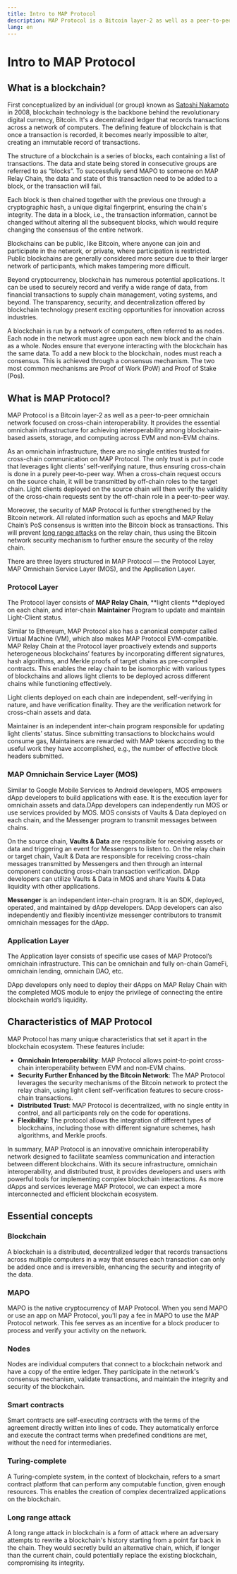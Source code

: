 ```yaml
---
title: Intro to MAP Protocol
description: MAP Protocol is a Bitcoin layer-2 as well as a peer-to-peer omnichain network focused on cross-chain interoperability.
lang: en
---
```


# Intro to MAP Protocol 
## What is a blockchain?
First conceptualized by an individual (or group) known as [Satoshi Nakamoto](https://en.wikipedia.org/wiki/Satoshi_Nakamoto) in 2008, blockchain technology is the backbone behind the revolutionary digital currency, Bitcoin. It's a decentralized ledger that records transactions across a network of computers. The defining feature of blockchain is that once a transaction is recorded, it becomes nearly impossible to alter, creating an immutable record of transactions.

The structure of a blockchain is a series of blocks, each containing a list of transactions. The data and state being stored in consecutive groups are referred to as “blocks”. To successfully send MAPO to someone on MAP Relay Chain, the data and state of this transaction need to be added to a block, or the transaction will fail.

Each block is then chained together with the previous one through a cryptographic hash, a unique digital fingerprint, ensuring the chain's integrity. The data in a block, i.e., the transaction information, cannot be changed without altering all the subsequent blocks, which would require changing the consensus of the entire network.

Blockchains can be public, like Bitcoin, where anyone can join and participate in the network, or private, where participation is restricted. Public blockchains are generally considered more secure due to their larger network of participants, which makes tampering more difficult.

Beyond cryptocurrency, blockchain has numerous potential applications. It can be used to securely record and verify a wide range of data, from financial transactions to supply chain management, voting systems, and beyond. The transparency, security, and decentralization offered by blockchain technology present exciting opportunities for innovation across industries.

A blockchain is run by a network of computers, often referred to as nodes. Each node in the network must agree upon each new block and the chain as a whole.  Nodes ensure that everyone interacting with the blockchain has the same data. To add a new block to the blockchain, nodes must reach a consensus. This is achieved through a consensus mechanism. The two most common mechanisms are Proof of Work (PoW) and Proof of Stake (Pos).

## What is MAP Protocol?
MAP Protocol is a Bitcoin layer-2 as well as a peer-to-peer omnichain network focused on cross-chain interoperability. It provides the essential omnichain infrastructure for achieving interoperability among blockchain-based assets, storage, and computing across EVM and non-EVM chains.

As an omnichain infrastructure, there are no single entities trusted for cross-chain communication on MAP Protocol. The only trust is put in code that leverages light clients’ self-verifying nature, thus ensuring cross-chain is done in a purely peer-to-peer way. When a cross-chain request occurs on the source chain, it will be transmitted by off-chain roles to the target chain. Light clients deployed on the source chain will then verify the validity of the cross-chain requests sent by the off-chain role in a peer-to-peer way.

Moreover, the security of MAP Protocol is further strengthened by the Bitcoin network. All related information such as epochs and MAP Relay Chain’s PoS consensus is written into the Bitcoin block as transactions. This will prevent [long range attacks](https://messari.io/report/long-range-attack) on the relay chain, thus using the Bitcoin network security mechanism to further ensure the security of the relay chain.

There are three layers structured in MAP Protocol — the Protocol Layer, MAP Omnichain Service Layer (MOS), and the Application Layer. 
### Protocol Layer
The Protocol layer consists of **MAP Relay Chain**, **light clients **deployed on each chain, and inter-chain **Maintainer** Program to update and maintain Light-Client status.

Similar to Ethereum, MAP Protocol also has a canonical computer called Virtual Machine (VM), which also makes MAP Protocol EVM-compatible. MAP Relay Chain at the Protocol layer proactively extends and supports heterogeneous blockchains’ features by incorporating different signatures, hash algorithms, and Merkle proofs of target chains as pre-compiled contracts. This enables the relay chain to be isomorphic with various types of blockchains and allows light clients to be deployed across different chains while functioning effectively.

Light clients deployed on each chain are independent, self-verifying in nature, and have verification finality. They are the verification network for cross-chain assets and data.

Maintainer is an independent inter-chain program responsible for updating light clients’ status. Since submitting transactions to blockchains would consume gas, Maintainers are rewarded with MAP tokens according to the useful work they have accomplished, e.g., the number of effective block headers submitted.
### MAP Omnichain Service Layer (MOS)
Similar to Google Mobile Services to Android developers, MOS empowers dApp developers to build applications with ease. It is the execution layer for omnichain assets and data.DApp developers can independently run MOS or use services provided by MOS. MOS consists of Vaults & Data deployed on each chain, and the Messenger program to transmit messages between chains.

On the source chain, **Vaults & Data** are responsible for receiving assets or data and triggering an event for Messengers to listen to. On the relay chain or target chain, Vault & Data are responsible for receiving cross-chain messages transmitted by Messengers and then through an internal component conducting cross-chain transaction verification. DApp developers can utilize Vaults & Data in MOS and share Vaults & Data liquidity with other applications.

**Messenger** is an independent inter-chain program. It is an SDK, deployed, operated, and maintained by dApp developers. DApp developers can also independently and flexibly incentivize messenger contributors to transmit omnichain messages for the dApp.
### Application Layer
The Application layer consists of specific use cases of MAP Protocol’s omnichain infrastructure. This can be omnichain and fully on-chain GameFi, omnichain lending, omnichain DAO, etc. 

DApp developers only need to deploy their dApps on MAP Relay Chain with the completed MOS  module to enjoy the privilege of connecting the entire blockchain world’s liquidity. 
## Characteristics of MAP Protocol
MAP Protocol has many unique characteristics that set it apart in the blockchain ecosystem. These features include:
- **Omnichain Interoperability**: MAP Protocol allows point-to-point cross-chain interoperability between EVM and non-EVM chains.
- **Security Further Enhanced by the Bitcoin Network**: The MAP Protocol leverages the security mechanisms of the Bitcoin network to protect the relay chain, using light client self-verification features to secure cross-chain transactions.
- **Distributed Trust**: MAP Protocol is decentralized, with no single entity in control, and all participants rely on the code for operations.
- **Flexibility**: The protocol allows the integration of different types of blockchains, including those with different signature schemes, hash algorithms, and Merkle proofs.

In summary, MAP Protocol is an innovative omnichain interoperability network designed to facilitate seamless communication and interaction between different blockchains. With its secure infrastructure, omnichain interoperability, and distributed trust, it provides developers and users with powerful tools for implementing complex blockchain interactions. As more dApps and services leverage MAP Protocol, we can expect a more interconnected and efficient blockchain ecosystem.

## Essential concepts
### Blockchain
A blockchain is a distributed, decentralized ledger that records transactions across multiple computers in a way that ensures each transaction can only be added once and is irreversible, enhancing the security and integrity of the data.
### MAPO
MAPO is the native cryptocurrency of MAP Protocol. When you send MAPO or use an app on MAP Protocol, you'll pay a fee in MAPO to use the MAP Protocol network. This fee serves as an incentive for a block producer to process and verify your activity on the network.
### Nodes
Nodes are individual computers that connect to a blockchain network and have a copy of the entire ledger. They participate in the network's consensus mechanism, validate transactions, and maintain the integrity and security of the blockchain.
### Smart contracts
Smart contracts are self-executing contracts with the terms of the agreement directly written into lines of code. They automatically enforce and execute the contract terms when predefined conditions are met, without the need for intermediaries.
### Turing-complete
A Turing-complete system, in the context of blockchain, refers to a smart contract platform that can perform any computable function, given enough resources. This enables the creation of complex decentralized applications on the blockchain.
### Long range attack
A long range attack in blockchain is a form of attack where an adversary attempts to rewrite a blockchain's history starting from a point far back in the chain. They would secretly build an alternative chain, which, if longer than the current chain, could potentially replace the existing blockchain, compromising its integrity.


